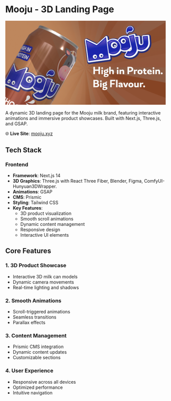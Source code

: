 # Mooju - 3D Landing Page

<p align="center">
  <img src="public/OG Image.png" alt="Mooju Logo" width="900"/>
</p>

A dynamic 3D landing page for the Mooju milk brand, featuring interactive animations and immersive product showcases. Built with Next.js, Three.js, and GSAP.

🌐 **Live Site**: [mooju.xyz](https://mooju.xyz)

## Tech Stack

### Frontend
- **Framework**: Next.js 14
- **3D Graphics**: Three.js with React Three Fiber, Blender, Figma, ComfyUI-Hunyuan3DWrapper.
- **Animations**: GSAP
- **CMS**: Prismic
- **Styling**: Tailwind CSS
- **Key Features**:
  - 3D product visualization
  - Smooth scroll animations
  - Dynamic content management
  - Responsive design
  - Interactive UI elements

## Core Features

### 1. 3D Product Showcase
- Interactive 3D milk can models
- Dynamic camera movements
- Real-time lighting and shadows

### 2. Smooth Animations
- Scroll-triggered animations
- Seamless transitions
- Parallax effects

### 3. Content Management
- Prismic CMS integration
- Dynamic content updates
- Customizable sections

### 4. User Experience
- Responsive across all devices
- Optimized performance
- Intuitive navigation
